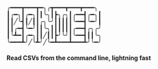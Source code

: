 <pre>
╭━━━┳━━━┳━╮╭┳━━━┳━━━┳━━━╮
┃╭━╮┃╭━╮┃┃╰╮┃┣╮╭╮┃╭━━┫╭━╮┃
┃┃╱╰┫┃╱┃┃╭╮╰╯┃┃┃┃┃╰━━┫╰━╯┃
┃┃╭━┫╰━╯┃┃╰╮┃┃┃┃┃┃╭━━┫╭╮╭╯
┃╰┻━┃╭━╮┃┃╱┃┃┣╯╰╯┃╰━━┫┃┃╰╮
╰━━━┻╯╱╰┻╯╱╰━┻━━━┻━━━┻╯╰━╯
</pre>
#### Read CSVs from the command line, lightning fast

